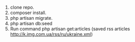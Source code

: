 1. clone repo.
2. composer install.
3. php artisan migrate.
4. php artisan db:seed
5. Run command php artisan get:articles (saved rss articles http://k.img.com.ua/rss/ru/ukraine.xml)
